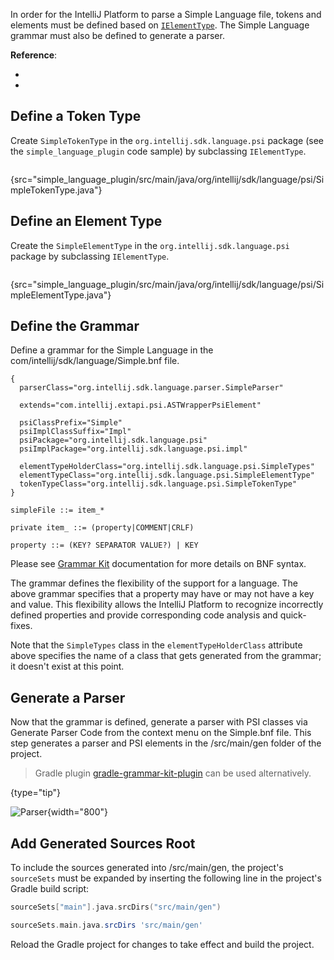 [//]: # (title: 3. Grammar and Parser)

<!-- Copyright 2000-2022 JetBrains s.r.o. and other contributors. Use of this source code is governed by the Apache 2.0 license that can be found in the LICENSE file. -->

<include src="language_and_filetype.md" include-id="custom_language_tutorial_header"></include>

In order for the IntelliJ Platform to parse a Simple Language file, tokens and elements must be defined based on [`IElementType`](upsource:///platform/core-api/src/com/intellij/psi/tree/IElementType.java).
The Simple Language grammar must also be defined to generate a parser.

**Reference**:
- [](implementing_lexer.md)
- [](implementing_parser_and_psi.md)

## Define a Token Type

Create `SimpleTokenType` in the `org.intellij.sdk.language.psi` package (see the `simple_language_plugin` code sample) by subclassing `IElementType`.

```java
```
{src="simple_language_plugin/src/main/java/org/intellij/sdk/language/psi/SimpleTokenType.java"}

## Define an Element Type

Create the `SimpleElementType` in the `org.intellij.sdk.language.psi` package by subclassing `IElementType`.

```java
```
{src="simple_language_plugin/src/main/java/org/intellij/sdk/language/psi/SimpleElementType.java"}

## Define the Grammar

Define a grammar for the Simple Language in the <path>com/intellij/sdk/language/Simple.bnf</path> file.

```properties
{
  parserClass="org.intellij.sdk.language.parser.SimpleParser"

  extends="com.intellij.extapi.psi.ASTWrapperPsiElement"

  psiClassPrefix="Simple"
  psiImplClassSuffix="Impl"
  psiPackage="org.intellij.sdk.language.psi"
  psiImplPackage="org.intellij.sdk.language.psi.impl"

  elementTypeHolderClass="org.intellij.sdk.language.psi.SimpleTypes"
  elementTypeClass="org.intellij.sdk.language.psi.SimpleElementType"
  tokenTypeClass="org.intellij.sdk.language.psi.SimpleTokenType"
}

simpleFile ::= item_*

private item_ ::= (property|COMMENT|CRLF)

property ::= (KEY? SEPARATOR VALUE?) | KEY
```

Please see [Grammar Kit](https://github.com/JetBrains/Grammar-Kit) documentation for more details on BNF syntax.

The grammar defines the flexibility of the support for a language.
The above grammar specifies that a property may have or may not have a key and value.
This flexibility allows the IntelliJ Platform to recognize incorrectly defined properties and provide corresponding code analysis and quick-fixes.

Note that the `SimpleTypes` class in the `elementTypeHolderClass` attribute above specifies the name of a class that gets generated from the grammar; it doesn't exist at this point.

## Generate a Parser

Now that the grammar is defined, generate a parser with PSI classes via <control>Generate Parser Code</control> from the context menu on the <path>Simple.bnf</path> file.
This step generates a parser and PSI elements in the <path>/src/main/gen</path> folder of the project.

> Gradle plugin [gradle-grammar-kit-plugin](https://github.com/JetBrains/gradle-grammar-kit-plugin) can be used alternatively.
>
{type="tip"}

![Parser](generated_parser.png){width="800"}

## Add Generated Sources Root

To include the sources generated into <path>/src/main/gen</path>, the project's `sourceSets` must be expanded by inserting the following line in the project's Gradle build script:

<tabs>
<tab title="Kotlin">

```kotlin
sourceSets["main"].java.srcDirs("src/main/gen")
```

</tab>
<tab title="Groovy">

```groovy
sourceSets.main.java.srcDirs 'src/main/gen'
```

</tab>
</tabs>

Reload the Gradle project for changes to take effect and build the project.
